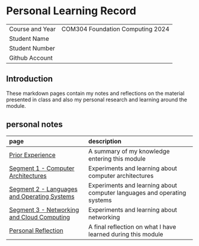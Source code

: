 # Personal Learning Record

|      |      |
|:---- |:---- |
| Course and Year | COM304 Foundation Computing 2024 | 
| Student Name | |
| Student Number | |
| Github Account | |

## Introduction

These markdown pages contain my notes and reflections on the material presented in class and also my personal research and learning around the module.

## personal notes

| page    | description |
|:--------|:------------|
|[Prior Experience](../personal_learning_record/priorExperience.md) | A summary of my knowledge entering this module|
|[Segment 1 - Computer Architectures](../personal_learning_record/segment1.md) | Experiments and learning about computer architectures |
|[Segment 2 - Languages and Operating Systems](../personal_learning_record/segment2.md) | Experiments and learning about computer languages and operating systems |
|[Segment 3 - Networking and Cloud Computing](../personal_learning_record/segment3.md) |  Experiments and learning about networking |
|[Personal Reflection](../personal_learning_record/personalReflection.md) |A final reflection on what I have learned during this module |



